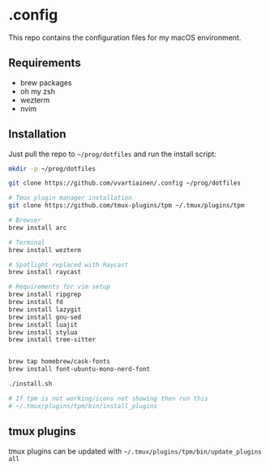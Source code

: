 # .config

This repo contains the configuration files for my macOS environment.

## Requirements

- brew packages
- oh my zsh
- wezterm
- nvim

## Installation

Just pull the repo to `~/prog/dotfiles` and run the install script:

```sh
mkdir -p ~/prog/dotfiles

git clone https://github.com/vvartiainen/.config ~/prog/dotfiles

# Tmux plugin manager installation
git clone https://github.com/tmux-plugins/tpm ~/.tmux/plugins/tpm

# Browser
brew install arc

# Terminal
brew install wezterm

# Spotlight replaced with Raycast
brew install raycast

# Requirements for vim setup
brew install ripgrep
brew install fd
brew install lazygit
brew install gnu-sed
brew install luajit
brew install stylua
brew install tree-sitter


brew tap homebrew/cask-fonts
brew install font-ubuntu-mono-nerd-font

./install.sh

# If tpm is not working/icons not showing then run this
# ~/.tmux/plugins/tpm/bin/install_plugins
```

## tmux plugins

tmux plugins can be updated with
`~/.tmux/plugins/tpm/bin/update_plugins all`

